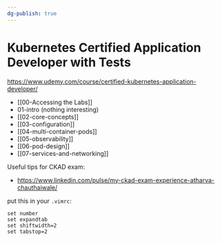 ```yaml
---
dg-publish: true
---
```

# Kubernetes Certified Application Developer with Tests

<https://www.udemy.com/course/certified-kubernetes-application-developer/>

- [[00-Accessing the Labs]]
- 01-intro (nothing interesting)
- [[02-core-concepts]]
- [[03-configuration]]
- [[04-multi-container-pods]]
- [[05-observability]]
- [[06-pod-design]]
- [[07-services-and-networking]]



Useful tips for CKAD exam:

- <https://www.linkedin.com/pulse/my-ckad-exam-experience-atharva-chauthaiwale/>

put this in your `.vimrc`:
```
set number
set expandtab
set shiftwidth=2
set tabstop=2
```